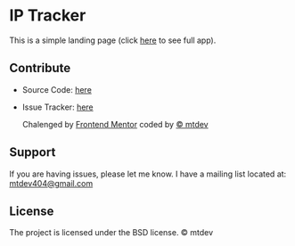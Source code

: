 # IP Tracker

This is a simple landing page (click [here](https://www.frontendmentor.io/challenges/ip-address-tracker-I8-0yYAH0) to see full app).

## Contribute

- Source Code: [here](https://github.com/mtyszko/ip_tracker)
- Issue Tracker: [here](https://github.com/mtyszko/ip_tracker/issues)

  Chalenged by [Frontend Mentor](https://www.frontendmentor.io/challenges/ip-address-tracker-I8-0yYAH0) coded by [&copy; mtdev](https://mtdev.pl)

## Support

If you are having issues, please let me know.
I have a mailing list located at: mtdev404@gmail.com

## License

The project is licensed under the BSD license. &copy; mtdev
